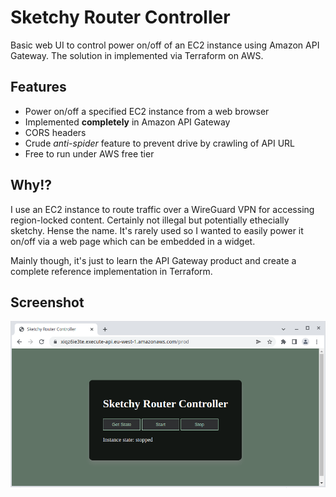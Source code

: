 # Sketchy Router Controller

Basic web UI to control power on/off of an EC2 instance using Amazon API Gateway.
The solution in implemented via Terraform on AWS.

## Features

- Power on/off a specified EC2 instance from a web browser
- Implemented **completely** in Amazon API Gateway
- CORS headers
- Crude *anti-spider* feature to prevent drive by crawling of API URL
- Free to run under AWS free tier

## Why!?

I use an EC2 instance to route traffic over a WireGuard VPN for accessing region-locked content. Certainly not illegal but potentially ethecially sketchy. Hense the name.
It's rarely used so I wanted to easily power it on/off via a web page which can be embedded in a widget.

Mainly though, it's just to learn the API Gateway product and create a complete reference implementation in Terraform.

## Screenshot

![alt text](screenshot.png "Screenshot")